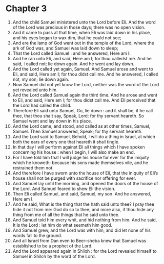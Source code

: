 # Chapter 3

1. And the child Samuel ministered unto the Lord before Eli. And the word of the Lord was precious in those days; there was no open vision.
2. And it came to pass at that time, when Eli was laid down in his place, and his eyes began to wax dim, that he could not see;
3. And ere the lamp of God went out in the temple of the Lord, where the ark of God was, and Samuel was laid down to sleep;
4. That the Lord called Samuel : and he answered, Here am I.
5. And he ran unto Eli, and said, Here am I; for thou calledst me. And he said, I called not; lie down again. And he went and lay down.
6. And the Lord called yet again, Samuel. And Samuel arose and went to Eli, and said, Here am I; for thou didst call me. And he answered, I called not, my son; lie down again.
7. Now Samuel did not yet know the Lord, neither was the word of the Lord yet revealed unto him.
8. And the Lord called Samuel again the third time. And he arose and went to Eli, and said, Here am I; for thou didst call me. And Eli perceived that the Lord had called the child.
9. Therefore Eli said unto Samuel, Go, lie down : and it shall be, if he call thee, that thou shalt say, Speak, Lord; for thy servant heareth. So Samuel went and lay down in his place.
10. And the Lord came, and stood, and called as at other times, Samuel, Samuel. Then Samuel answered, Speak; for thy servant heareth.
11. And the Lord said to Samuel, Behold, I will do a thing in Israel, at which both the ears of every one that heareth it shall tingle.
12. In that day I will perform against Eli all things which I have spoken concerning his house : when I begin, I will also make an end.
13. For I have told him that I will judge his house for ever for the iniquity which he knoweth; because his sons made themselves vile, and he restrained them not.
14. And therefore I have sworn unto the house of Eli, that the iniquity of Eli’s house shall not be purged with sacrifice nor offering for ever.
15. And Samuel lay until the morning, and opened the doors of the house of the Lord. And Samuel feared to shew Eli the vision.
16. Then Eli called Samuel, and said, Samuel, my son. And he answered, Here am I.
17. And he said, What is the thing that the hath said unto thee? I pray thee hide it not from me: God do so to thee, and more also, if thou hide any thing from me of all the things that he said unto thee.
18. And Samuel told him every whit, and hid nothing from him. And he said, It is the Lord : let him do what seemeth him good.
19. And Samuel grew, and the Lord was with him, and did let none of his words fall to the ground.
20. And all Israel from Dan even to Beer–sheba knew that Samuel was established to be a prophet of the Lord.
21. And the Lord appeared again in Shiloh : for the Lord revealed himself to Samuel in Shiloh by the word of the Lord.

